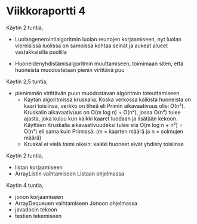 # Viikkoraportti 4

Käytin 2 tuntia,
* Luolangenerointialgoritmin luolan reunojen korjaamiseen, nyt luolan viereisissä luolissa on samoissa kohtaa seinät ja aukeat alueet vastakkaisilla puolilla

* Huoneidenyhdistämisalgoritmin muuttamiseen, toimimaan siten, että huoneista muodostetaan pienin virittävä puu

Kaytin 2,5 tuntia,
* pienimmän virittävän puun muodostavan algoritmin toteuttamiseen
   * Kaytan algoritmissa kruskalia. Koska verkossa kaikista huoneista on kaari toisiinsa, verkko on tiheä eli Primin aikavaativuus olisi O(n²). Kruskalin aikavaativuus on O(m log n) + O(n²), jossa O(n²) tulee ajasta, joka kuluu kun kaikki kaaret luodaan ja lisätään kekoon. Käyttäen Kruskalia aikavaativuudeksi tulee siis O(m log n + n²) = O(n²) eli sama kuin Primissä. (m = kaarten määrä ja n = solmujen määrä)
   * Kruskal ei vielä toimi oikein: kaikki huoneet eivät yhdisty toisiinsa

Kaytin 2 tuntia, 
* listan korjaamiseen
* ArrayListin vaihtamiseen Listaan ohjelmassa

Kaytin 4 tuntia,
* jonon korjaamiseen
* ArrayDequeuen vaihtamiseen Jonoon ohjelmassa
* javadocin tekoon
* testien tekemiseen

